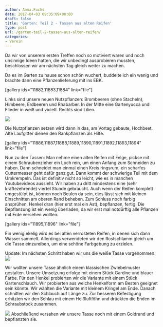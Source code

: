 ```yaml
---
author: Anna.Fuchs
date: 2017-04-03 09:35:09+00:00
draft: false
title: 'Garten: Teil 2 - Tassen aus alten Reifen'
type: post
url: /garten-teil-2-tassen-aus-alten-reifen/
categories:
- Verein
---
```


Da wir von unserem ersten Treffen noch so motiviert waren und noch unsinnige Ideen hatten, die wir unbedingt ausprobieren mussten, beschlossen wir am nächsten Tag gleich weiter zu machen.

Da es im Garten zu hause schon schön wuchert, buddelte ich ein wenig und brachte dann eine Pflanzenlieferung mit ins EBK.
<!-- more -->


[gallery ids="11882,11883,11884" link="file"]

Links sind unsere neuen Nutzpflanzen: Brombeeren (ohne Stacheln), Himbeere, Erdbeeren und Rhabarber.
In der Mitte eine Gartenyucca und Flieder in weiß und violett.
Rechts sind Lilien.

[![](https://eigenbaukombinat.de/wp-content/uploads/2017/04/DSC_0196-e1491565575874.jpg)
](/garten-teil-2-tassen-aus-alten-reifen/dsc_0196/)

Die Nutzpflanzen setzen wird dann in das, am Vortag gebaute, Hochbeet.
Alte Laufgitter dienen den Rankpflanzen als Hilfe.

[gallery ids="11886,11887,11888,11889,11890,11891,11892,11893,11894" link="file"]

Nun zu den Tassen:
Man nehme einen alten Reifen mit Felge, pickse mit einem Schraubenzieher ein Loch rein, um einen Anfang zum Schneiden zu haben.
Dann schneidet man einmal einen Kreis ringsrum, ein scharfes Cuttermesser geht dafür ganz gut.
Dann kommt der schwierige Teil mit dem Umkrempeln. Das ist definitiv nicht so leicht, wie es in manchen Youtubevideos aussieht. Wir haben zu dritt mindestens eine (sehr kräftezehrende) viertel Stunde gebraucht.
Auch wenn der Reifen komplett umgestülpt ist, können noch Beulen da sein, dies lässt sich mit kleinen Einschnitten am oberen Rand beheben.
Zum Schluss noch farbig ansprühen, Henkel dran (hier erst mal ein Ast), bepflanzen, fertig.
Die Bepflanzung ist ein wenig überladen, da wir erst mal notdürftig alle Pflanzen mit Erde versehen wollten.

[gallery ids="11895,11896" link="file"]

Ein wenig ekelig wird es bei alten verrosteten Reifen, in denen sich dann Wasser sammelt. Allerdings verwendeten wir den Rostschlamm gleich um die Tasse einzureiben, um eine schöne Farbgebung zu erzielen.

Update:
Im nächsten Schritt haben wir uns die weiße Tasse vorgenommen.
[![](https://eigenbaukombinat.de/wp-content/uploads/2017/04/IMG_20170405_120441_690-1-1024x1024.jpg)
](/garten-teil-2-tassen-aus-alten-reifen/img_20170405_120441_690-2/)

Wir wollten unsere Tasse ähnlich einem klassischen Zwiebelmuster gestalten.
Unsere Umsetzung erfolge mit einem Stück Gardine und blauer Farbe.
Für den Henkel probierten wir die Variante mit einem Stück Gartenschlauch.
Wir probierten aus welche Henkelform am Besten geeignet sein könnte. Wir wählten die Variante mit kleinem Kringel am Ende. Danach schnitten wir den Schlauch auf Länge zu. Zur besseren Befestigung erhitzten wir den Schlau mit einem Heißluftföhn und drückten die Enden im Schraubstock zusammen.

[![](https://eigenbaukombinat.de/wp-content/uploads/2017/04/DSC_0218-1-1024x576.jpg)
](/garten-teil-2-tassen-aus-alten-reifen/dsc_0218-2/)
Abschließend versahen wir unsere Tasse noch mit einem Goldrand und bepflanzten sie.
